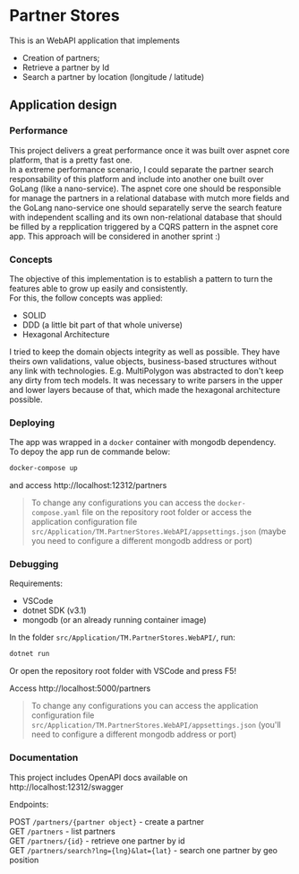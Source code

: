 # Partner Stores

This is an WebAPI application that implements

- Creation of partners;
- Retrieve a partner by Id
- Search a partner by location (longitude / latitude)

## Application design

### Performance

This project delivers a great performance once it was built over aspnet core platform, that is a pretty fast one.  
In a extreme performance scenario, I could separate the partner search responsability of this platform and include into another one built over GoLang (like a nano-service). The aspnet core one should be responsible for manage the partners in a relational database with mutch more fields and the GoLang nano-service one should separatelly serve the search feature with independent scalling and its own non-relational database that should be filled by a repplication triggered by a CQRS pattern in the aspnet core app. This approach will be considered in another sprint :)

### Concepts 

The objective of this implementation is to establish a pattern to turn the features able to grow up easily and consistently.  
For this, the follow concepts was applied:  

- SOLID
- DDD (a little bit part of that whole universe)
- Hexagonal Architecture

I tried to keep the domain objects integrity as well as possible. They have theirs own validations, value objects, business-based structures without any link with technologies. E.g. MultiPolygon was abstracted to don't keep any dirty from tech models. It was necessary to write parsers in the upper and lower layers because of that, which made the hexagonal architecture possible.

### Deploying

The app was wrapped in a `docker` container with mongodb dependency.  
To depoy the app run de commande below:  

```bash
docker-compose up
```

and access http://localhost:12312/partners  

> To change any configurations you can access the `docker-compose.yaml` file on the repository root folder or access the application configuration file `src/Application/TM.PartnerStores.WebAPI/appsettings.json` (maybe you need to configure a different mongodb address or port)

### Debugging

Requirements:

- VSCode
- dotnet SDK (v3.1)
- mongodb (or an already running container image)

In the folder `src/Application/TM.PartnerStores.WebAPI/`, run:

```bash
dotnet run
```

Or open the repository root folder with VSCode and press F5!

Access http://localhost:5000/partners  

> To change any configurations you can access the application configuration file `src/Application/TM.PartnerStores.WebAPI/appsettings.json` (you'll need to configure a different mongodb address or port)

### Documentation

This project includes OpenAPI docs available on http://localhost:12312/swagger

Endpoints:

POST `/partners/{partner object}` - create a partner  
GET  `/partners` - list partners  
GET  `/partners/{id}` - retrieve one partner by id  
GET  `/partners/search?lng={lng}&lat={lat}` - search one partner by geo position  



